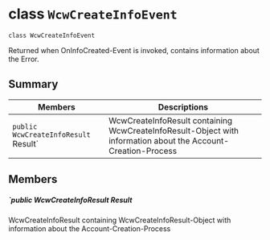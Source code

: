 # class `WcwCreateInfoEvent` 

```
class WcwCreateInfoEvent
```

Returned when OnInfoCreated-Event is invoked, contains information about the Error.

## Summary

 Members                                | Descriptions                                
----------------------------------------|---------------------------------------------
`public WcwCreateInfoResult `Result` | WcwCreateInfoResult containing WcwCreateInfoResult-Object with information about the Account-Creation-Process

## Members

##### `public WcwCreateInfoResult Result 

WcwCreateInfoResult containing WcwCreateInfoResult-Object with information about the Account-Creation-Process
